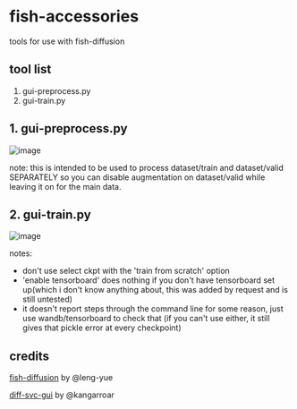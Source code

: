 # fish-accessories
tools for use with fish-diffusion


## tool list
1. gui-preprocess.py
2. gui-train.py

## 1. gui-preprocess.py
![image](https://user-images.githubusercontent.com/99069711/226149835-1dccd68a-c01e-4a1d-818f-5545c4c79ed9.png)

note: this is intended to be used to process dataset/train and dataset/valid SEPARATELY so you can disable augmentation on dataset/valid while leaving it on for the main data. 
## 2. gui-train.py
![image](https://user-images.githubusercontent.com/99069711/226150149-ce471813-a9e3-4e5c-a4e8-2282c8425c58.png)

notes: 
  - don't use select ckpt with the 'train from scratch' option
  - 'enable tensorboard' does nothing if you don't have tensorboard set up(which i don't know anything about, this was added by request and is still untested)
  - it doesn't report steps through the command line for some reason, just use wandb/tensorboard to check that (if you can't use either, it still gives that pickle error at every checkpoint)
## credits
[fish-diffusion](https://github.com/fishaudio/fish-diffusion) by @leng-yue

[diff-svc-gui](https://github.com/Kangarroar/diff-svc-GUI) by @kangarroar
